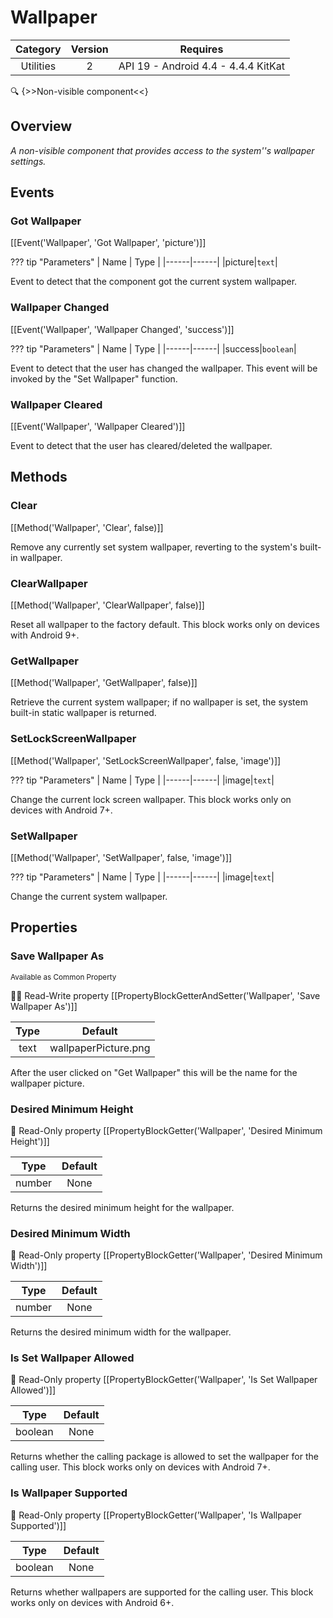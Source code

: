 # Wallpaper

| Category | Version | Requires |
|:--------:|:-------:|:--------:|
|Utilities|2|API 19 - Android 4.4 - 4.4.4 KitKat|

:mag: {>>Non-visible component<<}

## Overview

_A non-visible component that provides access to the system''s wallpaper settings._

## Events

### Got Wallpaper

[[Event('Wallpaper', 'Got Wallpaper', 'picture')]]

??? tip "Parameters"
    | Name | Type |
    |------|------|
    |picture|`text`|


Event to detect that the component got the current system wallpaper.

### Wallpaper Changed

[[Event('Wallpaper', 'Wallpaper Changed', 'success')]]

??? tip "Parameters"
    | Name | Type |
    |------|------|
    |success|`boolean`|


Event to detect that the user has changed the wallpaper. This event will be invoked by the "Set Wallpaper" function.

### Wallpaper Cleared

[[Event('Wallpaper', 'Wallpaper Cleared')]]

Event to detect that the user has cleared/deleted the wallpaper.

## Methods

### Clear

[[Method('Wallpaper', 'Clear', false)]]

Remove any currently set system wallpaper, reverting to the system's built-in wallpaper.

### ClearWallpaper

[[Method('Wallpaper', 'ClearWallpaper', false)]]

Reset all wallpaper to the factory default. This block works only on devices with Android 9+.

### GetWallpaper

[[Method('Wallpaper', 'GetWallpaper', false)]]

Retrieve the current system wallpaper; if no wallpaper is set, the system built-in static wallpaper is returned.

### SetLockScreenWallpaper

[[Method('Wallpaper', 'SetLockScreenWallpaper', false, 'image')]]

??? tip "Parameters"
    | Name | Type |
    |------|------|
    |image|`text`|


Change the current lock screen wallpaper. This block works only on devices with Android 7+.

### SetWallpaper

[[Method('Wallpaper', 'SetWallpaper', false, 'image')]]

??? tip "Parameters"
    | Name | Type |
    |------|------|
    |image|`text`|


Change the current system wallpaper.

## Properties

### Save Wallpaper As

<small>Available as Common Property</small>

:eyes::pencil: Read-Write property
[[PropertyBlockGetterAndSetter('Wallpaper', 'Save Wallpaper As')]]

| Type | Default |
|:----:|:-------:|
|text|wallpaperPicture.png|

After the user clicked on "Get Wallpaper" this will be the name for the wallpaper picture.

### Desired Minimum Height



:eyes: Read-Only property
[[PropertyBlockGetter('Wallpaper', 'Desired Minimum Height')]]

| Type | Default |
|:----:|:-------:|
|number|None|

Returns the desired minimum height for the wallpaper.

### Desired Minimum Width



:eyes: Read-Only property
[[PropertyBlockGetter('Wallpaper', 'Desired Minimum Width')]]

| Type | Default |
|:----:|:-------:|
|number|None|

Returns the desired minimum width for the wallpaper.

### Is Set Wallpaper Allowed



:eyes: Read-Only property
[[PropertyBlockGetter('Wallpaper', 'Is Set Wallpaper Allowed')]]

| Type | Default |
|:----:|:-------:|
|boolean|None|

Returns whether the calling package is allowed to set the wallpaper for the calling user. This block works only on devices with Android 7+.

### Is Wallpaper Supported



:eyes: Read-Only property
[[PropertyBlockGetter('Wallpaper', 'Is Wallpaper Supported')]]

| Type | Default |
|:----:|:-------:|
|boolean|None|

Returns whether wallpapers are supported for the calling user. This block works only on devices with Android 6+.